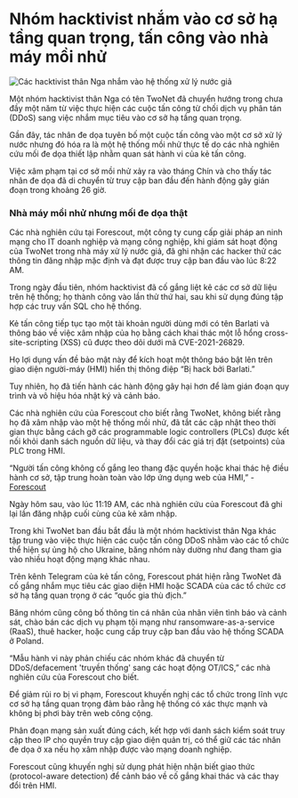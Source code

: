 # Nhóm hacktivist nhắm vào cơ sở hạ tầng quan trọng, tấn công vào nhà máy mồi nhử

![Các hacktivist thân Nga nhắm vào hệ thống xử lý nước giả](https://www.bleepstatic.com/content/hl-images/2023/01/18/Russian__hacker.jpg)

Một nhóm hacktivist thân Nga có tên TwoNet đã chuyển hướng trong chưa đầy một năm từ việc thực hiện các cuộc tấn công từ chối dịch vụ phân tán (DDoS) sang việc nhắm mục tiêu vào cơ sở hạ tầng quan trọng.

Gần đây, tác nhân đe dọa tuyên bố một cuộc tấn công vào một cơ sở xử lý nước nhưng đó hóa ra là một hệ thống mồi nhử thực tế do các nhà nghiên cứu mối đe dọa thiết lập nhằm quan sát hành vi của kẻ tấn công.

Việc xâm phạm tại cơ sở mồi nhử xảy ra vào tháng Chín và cho thấy tác nhân đe dọa đã di chuyển từ truy cập ban đầu đến hành động gây gián đoạn trong khoảng 26 giờ.

### Nhà máy mồi nhử nhưng mối đe dọa thật

Các nhà nghiên cứu tại Forescout, một công ty cung cấp giải pháp an ninh mạng cho IT doanh nghiệp và mạng công nghiệp, khi giám sát hoạt động của TwoNet trong nhà máy xử lý nước giả, đã ghi nhận các hacker thử các thông tin đăng nhập mặc định và đạt được truy cập ban đầu vào lúc 8:22 AM.

Trong ngày đầu tiên, nhóm hacktivist đã cố gắng liệt kê các cơ sở dữ liệu trên hệ thống; họ thành công vào lần thử thứ hai, sau khi sử dụng đúng tập hợp các truy vấn SQL cho hệ thống.

Kẻ tấn công tiếp tục tạo một tài khoản người dùng mới có tên Barlati và thông báo về việc xâm nhập của họ bằng cách khai thác một lỗ hổng cross-site-scripting (XSS) cũ được theo dõi dưới mã CVE-2021-26829.

Họ lợi dụng vấn đề bảo mật này để kích hoạt một thông báo bật lên trên giao diện người-máy (HMI) hiển thị thông điệp “Bị hack bởi Barlati.”

Tuy nhiên, họ đã tiến hành các hành động gây hại hơn để làm gián đoạn quy trình và vô hiệu hóa nhật ký và cảnh báo.

Các nhà nghiên cứu của Forescout cho biết rằng TwoNet, không biết rằng họ đã xâm nhập vào một hệ thống mồi nhử, đã tắt các cập nhật theo thời gian thực bằng cách gỡ các programmable logic controllers (PLCs) được kết nối khỏi danh sách nguồn dữ liệu, và thay đổi các giá trị đặt (setpoints) của PLC trong HMI.

“Người tấn công không cố gắng leo thang đặc quyền hoặc khai thác hệ điều hành cơ sở, tập trung hoàn toàn vào lớp ứng dụng web của HMI,” - [Forescout](https://www.forescout.com/blog/anatomy-of-a-hacktivist-attack-russian-aligned-group-targets-otics/)

Ngày hôm sau, vào lúc 11:19 AM, các nhà nghiên cứu của Forescout đã ghi lại lần đăng nhập cuối cùng của kẻ xâm nhập.

Trong khi TwoNet ban đầu bắt đầu là một nhóm hacktivist thân Nga khác tập trung vào việc thực hiện các cuộc tấn công DDoS nhằm vào các tổ chức thể hiện sự ủng hộ cho Ukraine, băng nhóm này dường như đang tham gia vào nhiều hoạt động mạng khác nhau.

Trên kênh Telegram của kẻ tấn công, Forescout phát hiện rằng TwoNet đã cố gắng nhắm mục tiêu các giao diện HMI hoặc SCADA của các tổ chức cơ sở hạ tầng quan trọng ở các “quốc gia thù địch.”

Băng nhóm cũng công bố thông tin cá nhân của nhân viên tình báo và cảnh sát, chào bán các dịch vụ phạm tội mạng như ransomware-as-a-service (RaaS), thuê hacker, hoặc cung cấp truy cập ban đầu vào hệ thống SCADA ở Poland.

“Mẫu hành vi này phản chiếu các nhóm khác đã chuyển từ DDoS/defacement 'truyền thống' sang các hoạt động OT/ICS,” các nhà nghiên cứu của Forescout cho biết.

Để giảm rủi ro bị vi phạm, Forescout khuyến nghị các tổ chức trong lĩnh vực cơ sở hạ tầng quan trọng đảm bảo rằng hệ thống có xác thực mạnh và không bị phơi bày trên web công cộng.

Phân đoạn mạng sản xuất đúng cách, kết hợp với danh sách kiểm soát truy cập theo IP cho quyền truy cập giao diện quản trị, có thể giữ các tác nhân đe dọa ở xa nếu họ xâm nhập được vào mạng doanh nghiệp.

Forescout cũng khuyến nghị sử dụng phát hiện nhận biết giao thức (protocol-aware detection) để cảnh báo về cố gắng khai thác và các thay đổi trên HMI.